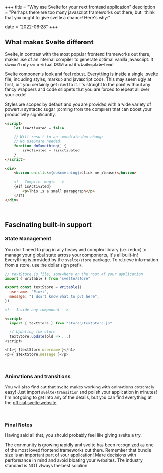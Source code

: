 +++
title = "Why use Svelte for your next frontend application"
description = "Perhaps there are too many javascript frameworks out there, but I think that you ought to give svelte a chance! Here's why:"

date = "2022-06-28"
+++

## What makes Svelte different

Svelte, in contrast with the most popular frontend frameworks out there, makes use of an internal compiler to generate optimal vanilla javascript. It doesn't rely on a virtual DOM and it's boilerplate-free!

Svelte components look and feel robust. Everything is inside a single .svelte file, including styles, markup and javascript code. This may seem ugly at first, but you certainly get used to it. It's straight to the point without any fancy wrappers and code snippets that you are forced to repeat all over your code!

Styles are scoped by default and you are provided with a wide variety of powerful syntactic sugar (coming from the compiler) that can boost your productivity significantly.

```html
<script>
    let isActivated = false

    // Will result to an immediate dom change
    // No useState needed!
    function doSomething() {
        isActivated = !isActivated
    }
</script>

<div>
    <button on:click={doSomething}>Click me please!</button>
  
    <!-- Compiler magic -->
    {#if isActivated}
        <p>This is a small parapgraph</p>
    {/if}
</div>
```

<br />

## Fascinating built-in support

### State Management

You don't need to plug in any heavy and complex library (i.e. redux) to manage your global state across your components, it's all built-in! Everything is provided by the `` svelte/store `` package. To retrieve information from a store, use the dollar sign prefix.

```js
// textStore.js file, somewhere on the root of your application
import { writable } from "svelte/store"

export const textStore = writable({
  username: "Pioyi",
  message: "I don't know what to put here",
})
```

```html
<!-- Inside any component -->

<script>
  import { textStore } from "stores/textStore.js"

  // Updating the store
  textStore.update(old => ...)
<script>

<h1>{ $textStore.username }</h1>
<p>{ $textStore.message }</p>
```

<br />

### Animations and transitions

You will also find out that svelte makes working with animations extremely easy! Just import `` svelte/transition `` and polish your application in minutes! I'm not going to get into any of the details, but you can find everything at the [official svelte website](https://svelte.dev/)

<br />

### Final Notes 

Having said all that, you should probably feel like giving svelte a try. 

The community is growing rapidly and svelte has been recognized as one of the most loved frontend frameworks out there. Remember that bundle size is an important part of your application! Make decisions with performance in mind and avoid bloating your websites. The industry standard is NOT always the best solution.




